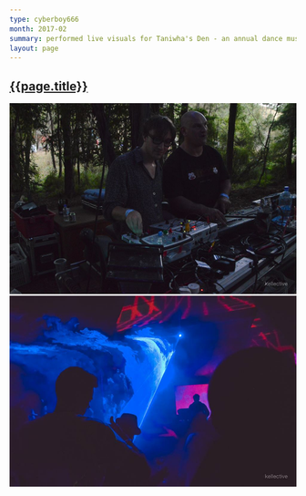 ```yaml
---
type: cyberboy666
month: 2017-02
summary: performed live visuals for Taniwha's Den - an annual dance music festival in the Wairarapa 
layout: page
---
```


## [ {{page.title}} ]({{page.url}})

![image](/images/cyberboy666/taniwhasden2.jpg)
![image](/images/cyberboy666/taniwhasden3.jpg)
